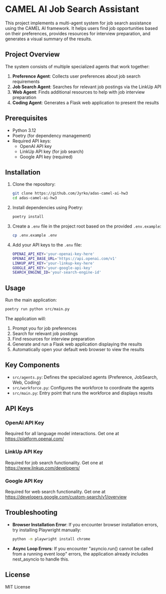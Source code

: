 # CAMEL AI Job Search Assistant

This project implements a multi-agent system for job search assistance using the CAMEL AI framework. It helps users find job opportunities based on their preferences, provides resources for interview preparation, and generates a visual summary of the results.

## Project Overview

The system consists of multiple specialized agents that work together:

1. **Preference Agent**: Collects user preferences about job search requirements
2. **Job Search Agent**: Searches for relevant job postings via the LinkUp API
3. **Web Agent**: Finds additional resources to help with job interview preparation
4. **Coding Agent**: Generates a Flask web application to present the results

## Prerequisites

- Python 3.12
- Poetry (for dependency management)
- Required API keys:
  - OpenAI API key
  - LinkUp API key (for job search)
  - Google API key (required)

## Installation

1. Clone the repository:
   ```bash
   git clone https://github.com/Jyrko/adas-camel-ai-hw3
   cd adas-camel-ai-hw3
   ```

2. Install dependencies using Poetry:
   ```bash
   poetry install
   ```

3. Create a `.env` file in the project root based on the provided `.env.example`:
   ```bash
   cp .env.example .env
   ```

4. Add your API keys to the `.env` file:
   ```bash
   OPENAI_API_KEY='your-openai-key-here'
   OPENAI_API_BASE_URL='https://api.openai.com/v1'
   LINKUP_API_KEY='your-linkup-key-here'
   GOOGLE_API_KEY='your-google-api-key'
   SEARCH_ENGINE_ID='your-search-engine-id'
   ```

## Usage

Run the main application:

```bash
poetry run python src/main.py
```

The application will:
1. Prompt you for job preferences
2. Search for relevant job postings
3. Find resources for interview preparation
4. Generate and run a Flask web application displaying the results
5. Automatically open your default web browser to view the results

## Key Components

- `src/agents.py`: Defines the specialized agents (Preference, JobSearch, Web, Coding)
- `src/workforce.py`: Configures the workforce to coordinate the agents
- `src/main.py`: Entry point that runs the workforce and displays results

## API Keys

### OpenAI API Key
Required for all language model interactions. Get one at https://platform.openai.com/

### LinkUp API Key
Required for job search functionality. Get one at https://www.linkup.com/developers/

### Google API Key
Required for web search functionality. Get one at https://developers.google.com/custom-search/v1/overview

## Troubleshooting

- **Browser Installation Error**: If you encounter browser installation errors, try installing Playwright manually:
  ```bash
  python -m playwright install chrome
  ```

- **Async Loop Errors**: If you encounter "asyncio.run() cannot be called from a running event loop" errors, the application already includes nest_asyncio to handle this.

## License

MIT License